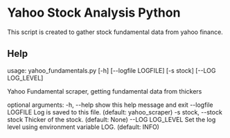 # Yahoo Stock Analysis Python

This script is created to gather stock fundamental data from yahoo finance. 

## Help
usage: yahoo_fundamentals.py [-h] [--logfile LOGFILE] [-s stock]
                             [--LOG LOG_LEVEL]

Yahoo Fundamental scraper, getting fundamental data from thickers

optional arguments:
  -h, --help            show this help message and exit
  --logfile LOGFILE     Log is saved to this file. (default: yahoo_scraper)
  -s stock, --stock stock
                        Thicker of the stock. (default: None)
  --LOG LOG_LEVEL       Set the log level using environment variable LOG.
                        (default: INFO)
